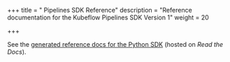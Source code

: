 +++
title = " Pipelines SDK Reference"
description = "Reference documentation for the Kubeflow Pipelines SDK Version 1"
weight = 20
                    
+++

See the [generated reference docs for the Python 
SDK](https://kubeflow-pipelines.readthedocs.io/en/stable/) (hosted on 
*Read the Docs*).

